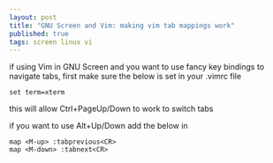 ```yaml
--- 
layout: post
title: "GNU Screen and Vim: making vim tab mappings work"
published: true
tags: screen linux vi
---
```


if using Vim in GNU Screen and you want to use fancy key bindings to navigate tabs, 
first make sure the below is set in your .vimrc file 

    set term=xterm
    
this will allow Ctrl+PageUp/Down to work to switch tabs 

if you want to use Alt+Up/Down add the below in 
 
    map <M-up> :tabprevious<CR> 
    map <M-down> :tabnext<CR>
